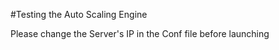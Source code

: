#Testing the Auto Scaling Engine 

Please change the Server's IP in the Conf file before launching 

